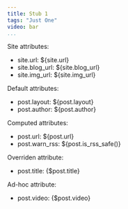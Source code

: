 ```yaml
---
title: Stub 1
tags: "Just One"
video: bar
...
```

Site attributes:

  - site.url: ${site.url}
  - site.blog_url: ${site.blog_url}
  - site.img_url: ${site.img_url}

Default attributes:

  - post.layout: ${post.layout}
  - post.author: ${post.author}

Computed attributes:

  - post.url:  ${post.url}
  - post.warn_rss:  ${post.is_rss_safe()}

Overriden attribute:

  - post.title: {$post.title}

Ad-hoc attribute:

  - post.video: {$post.video}
